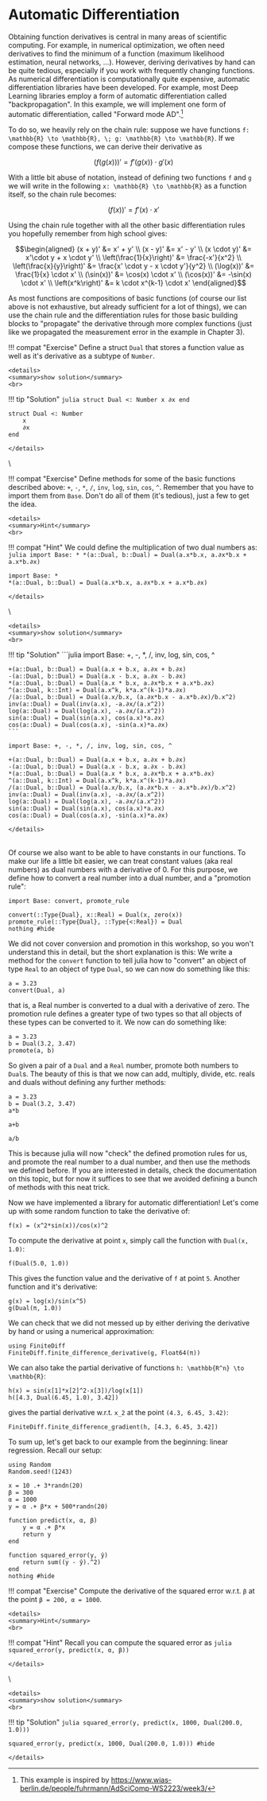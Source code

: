 # Automatic Differentiation

Obtaining function derivatives is central in many areas of scientific computing.
For example, in numerical optimization, we often need derivatives to find the minimum of a function (maximum likelihood estimation, neural networks, ...).
However, deriving derivatives by hand can be quite tedious, especially if you work with frequently changing functions.
As numerical differentiation is computationally quite expensive, automatic differentiation libraries have been developed.
For example, most Deep Learning libraries employ a form of automatic differentiation called "backpropagation".
In this example, we will implement one form of automatic differentiation, called "Forward mode AD".[^1]

To do so, we heavily rely on the chain rule: 
suppose we have functions ``f: \mathbb{R} \to \mathbb{R}, \; g: \mathbb{R} \to \mathbb{R}``.
If we compose these functions, we can derive their derivative as 

```math
(f(g(x)))' = f'(g(x)) \cdot g'(x)
```

With a little bit abuse of notation, instead of defining two functions ``f`` and ``g`` we will write in the following ``x: \mathbb{R} \to \mathbb{R}`` as a function itself, so the chain rule becomes:

```math
(f(x))' = f'(x) \cdot x'
```

Using the chain rule together with all the other basic differentiation rules you hopefully remember from high school gives:

```math
\begin{aligned}
(x + y)' &= x' + y' \\
(x - y)' &= x' - y' \\
(x \cdot y)' &= x'\cdot y + x \cdot y' \\
\left(\frac{1}{x}\right)' &= \frac{-x'}{x^2} \\
\left(\frac{x}{y}\right)' &= \frac{x' \cdot y - x \cdot y'}{y^2} \\
(\log(x))' &= \frac{1}{x} \cdot x' \\
(\sin(x))' &= \cos(x) \cdot x' \\
(\cos(x))' &= -\sin(x) \cdot x' \\
\left(x^k\right)' &= k \cdot x^{k-1} \cdot x'
\end{aligned}
```

As most functions are compositions of basic functions (of course our list above is not exhaustive, but already sufficient for a lot of things), we can use the chain rule and the differentiation rules for those basic building blocks to "propagate" the derivative through more complex functions (just like we propagated the measurement error in the example in Chapter 3).

!!! compat "Exercise"
    Define a struct `Dual` that stores a function value as well as it's derivative as a subtype of `Number`.

```@raw html
<details>
<summary>show solution</summary>
<br>
```
!!! tip "Solution"
    ```julia
    struct Dual <: Number
        x
        ∂x
    end
    ```
```@setup dual
struct Dual <: Number
    x
    ∂x
end
```
```@raw html
</details>
```
\

!!! compat "Exercise"
    Define methods for some of the basic functions described above: `+`, `-`, `*`, `/`, `inv`, `log`, `sin`, `cos`, `^`.
    Remember that you have to import them from `Base`.
    Don't do all of them (it's tedious), just a few to get the idea.

```@raw html
<details>
<summary>Hint</summary>
<br>
```
!!! compat "Hint"
    We could define the multiplication of two dual numbers as:
    ```julia
    import Base: *
    *(a::Dual, b::Dual) = Dual(a.x*b.x, a.∂x*b.x + a.x*b.∂x)
    ```
```@setup dual
import Base: *
*(a::Dual, b::Dual) = Dual(a.x*b.x, a.∂x*b.x + a.x*b.∂x)
```
```@raw html
</details>
```
\

```@raw html
<details>
<summary>show solution</summary>
<br>
```
!!! tip "Solution"
    ```julia
    import Base: +, -, *, /, inv, log, sin, cos, ^

    +(a::Dual, b::Dual) = Dual(a.x + b.x, a.∂x + b.∂x)
    -(a::Dual, b::Dual) = Dual(a.x - b.x, a.∂x - b.∂x)
    *(a::Dual, b::Dual) = Dual(a.x * b.x, a.∂x*b.x + a.x*b.∂x)
    ^(a::Dual, k::Int) = Dual(a.x^k, k*a.x^(k-1)*a.∂x)
    /(a::Dual, b::Dual) = Dual(a.x/b.x, (a.∂x*b.x - a.x*b.∂x)/b.x^2)
    inv(a::Dual) = Dual(inv(a.x), -a.∂x/(a.x^2))
    log(a::Dual) = Dual(log(a.x), -a.∂x/(a.x^2))
    sin(a::Dual) = Dual(sin(a.x), cos(a.x)*a.∂x)
    cos(a::Dual) = Dual(cos(a.x), -sin(a.x)*a.∂x)
    ```
```@setup dual
import Base: +, -, *, /, inv, log, sin, cos, ^

+(a::Dual, b::Dual) = Dual(a.x + b.x, a.∂x + b.∂x)
-(a::Dual, b::Dual) = Dual(a.x - b.x, a.∂x - b.∂x)
*(a::Dual, b::Dual) = Dual(a.x * b.x, a.∂x*b.x + a.x*b.∂x)
^(a::Dual, k::Int) = Dual(a.x^k, k*a.x^(k-1)*a.∂x)
/(a::Dual, b::Dual) = Dual(a.x/b.x, (a.∂x*b.x - a.x*b.∂x)/b.x^2)
inv(a::Dual) = Dual(inv(a.x), -a.∂x/(a.x^2))
log(a::Dual) = Dual(log(a.x), -a.∂x/(a.x^2))
sin(a::Dual) = Dual(sin(a.x), cos(a.x)*a.∂x)
cos(a::Dual) = Dual(cos(a.x), -sin(a.x)*a.∂x)
```
```@raw html
</details>
```
\
Of course we also want to be able to have constants in our functions.
To make our life a little bit easier, we can treat constant values (aka real numbers) as dual numbers with a derivative of 0.
For this purpose, we define how to convert a real number into a dual number, and a "promotion rule":

```@example dual
import Base: convert, promote_rule

convert(::Type{Dual}, x::Real) = Dual(x, zero(x))
promote_rule(::Type{Dual}, ::Type{<:Real}) = Dual
nothing #hide
```

We did not cover conversion and promotion in this workshop, so you won't understand this in detail, but the short explanation is this:
We write a method for the `convert` function to tell julia how to "convert" an object of type `Real` to an object of type `Dual`, so we can now do something like this:

```@example dual
a = 3.23
convert(Dual, a)
```

that is, a Real number is converted to a dual with a derivative of zero.
The promotion rule defines a greater type of two types so that all objects of these types can be converted to it.
We now can do something like:

```@example dual
a = 3.23
b = Dual(3.2, 3.47)
promote(a, b)
```

So given a pair of a `Dual` and a `Real` number, promote both numbers to `Dual`s.
The beauty of this is that we now can add, multiply, divide, etc. reals and duals without defining any further methods:

```@example dual
a = 3.23
b = Dual(3.2, 3.47)
a*b
```

```@example dual
a+b
```
```@example dual
a/b
```
This is because julia will now "check" the defined promotion rules for us, and promote the real number to a dual number, and then use the methods we defined before.
If you are interested in details, check the documentation on this topic, but for now it suffices to see that we avoided defining a bunch of methods with this neat trick.


Now we have implemented a library for automatic differentiation! Let's come up with some random function to take the derivative of:

```@example dual
f(x) = (x^2*sin(x))/cos(x)^2
```

To compute the derivative at point `x`, simply call the function with `Dual(x, 1.0)`:
```@example dual
f(Dual(5.0, 1.0))
```

This gives the function value and the derivative of `f` at point `5`.
Another function and it's derivative:

```@example dual
g(x) = log(x)/sin(x^5)
g(Dual(π, 1.0))
```

We can check that we did not messed up by either deriving the derivative by hand or using a numerical approximation:

```@example dual
using FiniteDiff
FiniteDiff.finite_difference_derivative(g, Float64(π))
```

We can also take the partial derivative of functions ``h: \mathbb{R^n} \to \mathbb{R}``:

```@example dual
h(x) = sin(x[1]*x[2]^2-x[3])/log(x[1])
h([4.3, Dual(6.45, 1.0), 3.42])
```
gives the partial derivative w.r.t. ``x_2`` at the point ``(4.3, 6.45, 3.42)``:

```@example dual
FiniteDiff.finite_difference_gradient(h, [4.3, 6.45, 3.42])
```

To sum up, let's get back to our example from the beginning: linear regression.
Recall our setup:

```@example dual
using Random
Random.seed!(1243)

x = 10 .+ 3*randn(20)
β = 300
α = 1000
y = α .+ β*x + 500*randn(20)

function predict(x, α, β)
    y = α .+ β*x
    return y
end

function squared_error(y, ŷ)
    return sum((y - ŷ).^2)
end
nothing #hide
```

!!! compat "Exercise"
    Compute the derivative of the squared error w.r.t. `β` at the point `β = 200, α = 1000`.

```@raw html
<details>
<summary>Hint</summary>
<br>
```
!!! compat "Hint"
    Recall you can compute the squared error as
    ```julia
    squared_error(y, predict(x, α, β))
    ```
```@raw html
</details>
```
\

```@raw html
<details>
<summary>show solution</summary>
<br>
```
!!! tip "Solution"
    ```julia
    squared_error(y, predict(x, 1000, Dual(200.0, 1.0)))
    ```
```@example dual
squared_error(y, predict(x, 1000, Dual(200.0, 1.0))) #hide
```
```@raw html
</details>
```

[^1]: This example is inspired by https://www.wias-berlin.de/people/fuhrmann/AdSciComp-WS2223/week3/
